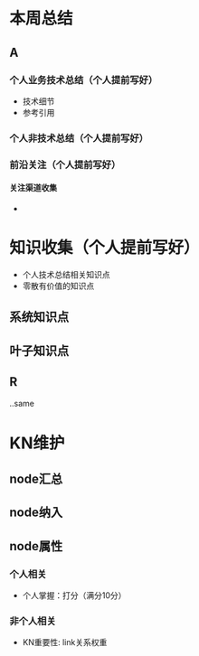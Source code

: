 # 本周总结
## A
### 个人业务技术总结（个人提前写好）
* 技术细节
* 参考引用
### 个人非技术总结（个人提前写好）
### 前沿关注（个人提前写好）
#### 关注渠道收集
* 

# 知识收集（个人提前写好）
* 个人技术总结相关知识点
* 零散有价值的知识点
## 系统知识点
## 叶子知识点


## R
..same

# KN维护
## node汇总
## node纳入
## node属性
### 个人相关
* 个人掌握：打分（满分10分）
### 非个人相关
* KN重要性: link关系权重



